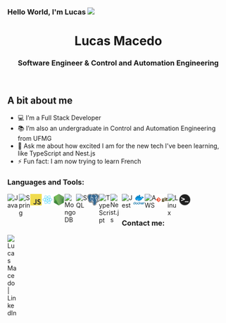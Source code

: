 <h3>Hello World, I'm Lucas <img src="https://github.com/TheDudeThatCode/TheDudeThatCode/blob/master/Assets/Hi.gif" width="24" /> </h3>

<div align="center">
  <h1>Lucas Macedo</h1>
  <h3>Software Engineer & Control and Automation Engineering</h3><br>
</div>

## A bit about me
- 💻 I’m a Full Stack Developer
- 📚 I’m also an undergraduate in Control and Automation Engineering from UFMG
- 💬 Ask me about how excited I am for the new tech I've been learning, like TypeScript and Nest.js
- ⚡ Fun fact: I am now trying to learn French

### Languages and Tools:

[<img align="left" alt="Java" width="26px" src="https://cdn-icons-png.flaticon.com/512/226/226777.png" />][linkedin]
[<img align="left" alt="Spring" width="26px" src="https://avatars.githubusercontent.com/u/4758888?v=4" />][linkedin]
[<img align="left" alt="JavaScript" width="26px" src="https://raw.githubusercontent.com/github/explore/80688e429a7d4ef2fca1e82350fe8e3517d3494d/topics/javascript/javascript.png" />][linkedin]
[<img align="left" alt="React" width="26px" src="https://raw.githubusercontent.com/github/explore/80688e429a7d4ef2fca1e82350fe8e3517d3494d/topics/react/react.png" />][linkedin]
[<img align="left" alt="Node" width="26px" src="https://raw.githubusercontent.com/github/explore/80688e429a7d4ef2fca1e82350fe8e3517d3494d/topics/nodejs/nodejs.png" />][linkedin]
[<img align="left" alt="MongoDB" width="26px" src="https://www.pngall.com/wp-content/uploads/13/Mongodb-PNG-Image-HD.png" />][linkedin]
[<img align="left" alt="SQL" width="26px" src="https://seeklogo.com/images/A/azure-sql-database-logo-D7A32C9CD9-seeklogo.com.png" />][linkedin]
[<img align="left" alt="postgreSQL" width="26px" src="https://raw.githubusercontent.com/github/explore/80688e429a7d4ef2fca1e82350fe8e3517d3494d/topics/postgresql/postgresql.png" />][linkedin]
[<img align="left" alt="TypeScript" width="26px" src="https://upload.wikimedia.org/wikipedia/commons/thumb/4/4c/Typescript_logo_2020.svg/2048px-Typescript_logo_2020.svg.png" />][linkedin]
[<img align="left" alt="Nest.js" width="26px" src="https://seeklogo.com/images/N/nestjs-logo-09342F76C0-seeklogo.com.png" />][linkedin]
[<img align="left" alt="Jest" width="26px" src="https://cdn.freebiesupply.com/logos/large/2x/jest-logo-png-transparent.png" />][linkedin]
[<img align="left" alt="Docker" width="26px" src="https://raw.githubusercontent.com/github/explore/80688e429a7d4ef2fca1e82350fe8e3517d3494d/topics/docker/docker.png" />][linkedin]
[<img align="left" alt="AWS" width="26px" src="https://w7.pngwing.com/pngs/862/624/png-transparent-aws-vector-brand-logos-icon.png" />][linkedin]
[<img align="left" alt="Git" width="26px" src="https://raw.githubusercontent.com/github/explore/80688e429a7d4ef2fca1e82350fe8e3517d3494d/topics/git/git.png" />][linkedin]
[<img align="left" alt="Linux" width="26px" src="https://imagepng.org/wp-content/uploads/2017/06/pinguim-linux-tux-2-871x1024.png" />][linkedin]
[<img align="left" alt="Terminal" width="26px" src="https://raw.githubusercontent.com/github/explore/80688e429a7d4ef2fca1e82350fe8e3517d3494d/topics/terminal/terminal.png" />][linkedin]

<br/>
<br/>

### Contact me:
[<img align="left" alt="Lucas Macedo | LinkedIn" width="22px" src="https://cdn.jsdelivr.net/npm/simple-icons@v3/icons/linkedin.svg" />][linkedin]

<br/>

[linkedin]: https://www.linkedin.com/in/lgmacedo
